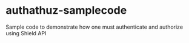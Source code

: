 # authathuz-samplecode
Sample code to demonstrate how one must authenticate and authorize using Shield API
